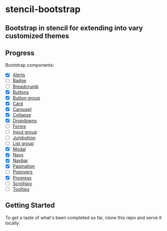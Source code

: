 # stencil-bootstrap
Bootstrap in stencil for extending into vary customized themes
----
## Progress
Bootstrap components:
- [X] [Alerts](https://getbootstrap.com/docs/4.0/components/alerts/)
- [ ] [Badge](https://getbootstrap.com/docs/4.0/components/badge/)
- [ ] [Breadcrumb](https://getbootstrap.com/docs/4.0/components/breadcrumb/)
- [X] [Buttons](https://getbootstrap.com/docs/4.0/components/buttons/)
- [X] [Button group](https://getbootstrap.com/docs/4.0/components/button-group/)
- [X] [Card](https://getbootstrap.com/docs/4.0/components/card/)
- [X] [Carousel](https://getbootstrap.com/docs/4.0/components/carousel/)
- [X] [Collapse](https://getbootstrap.com/docs/4.0/components/collapse/)
- [X] [Dropdowns](https://getbootstrap.com/docs/4.0/components/dropdowns/)
- [ ] [Forms](https://getbootstrap.com/docs/4.0/components/forms/)
- [ ] [Input group](https://getbootstrap.com/docs/4.0/components/input-group/)
- [ ] [Jumbotron](https://getbootstrap.com/docs/4.0/components/jumbotron/)
- [ ] [List group](https://getbootstrap.com/docs/4.0/components/list-group/)
- [X] [Modal](https://getbootstrap.com/docs/4.0/components/modal/)
- [X] [Navs](https://getbootstrap.com/docs/4.0/components/navs/)
- [X] [Navbar](https://getbootstrap.com/docs/4.0/components/navbar/)
- [X] [Pagination](https://getbootstrap.com/docs/4.0/components/pagination/)
- [ ] [Popovers](https://getbootstrap.com/docs/4.0/components/popovers/)
- [X] [Progress](https://getbootstrap.com/docs/4.0/components/progress/)
- [ ] [Scrollspy](https://getbootstrap.com/docs/4.0/components/scrollspy/)
- [ ] [Tooltips](https://getbootstrap.com/docs/4.0/components/tooltips/)

## Getting Started

To get a taste of what's been completed so far, clone this repo and serve it locally:
